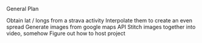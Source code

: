 General Plan

Obtain lat / longs from a strava activity
Interpolate them to create an even spread
Generate images from google maps API
Stitch images together into video, somehow
Figure out how to host project
